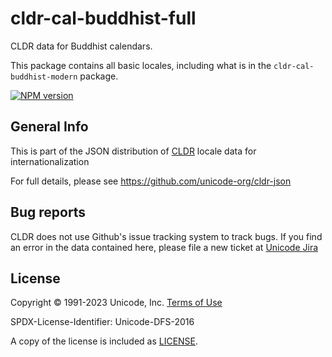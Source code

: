 # cldr-cal-buddhist-full

CLDR data for Buddhist calendars.

This package contains all basic locales, including what is in the `cldr-cal-buddhist-modern` package.


[![NPM version](https://img.shields.io/npm/v/cldr-cal-buddhist-full.svg?style=flat)](https://www.npmjs.org/package/cldr-cal-buddhist-full)

## General Info

This is part of the JSON distribution of [CLDR](https://cldr.unicode.org/)
locale data for internationalization

For full details, please see <https://github.com/unicode-org/cldr-json>

## Bug reports

CLDR does not use Github's issue tracking system to track bugs.  If you find an error in
the data contained here, please file a new ticket at [Unicode Jira](https://unicode-org.atlassian.net/projects/CLDR/issues)

## License

Copyright © 1991-2023 Unicode, Inc.
[Terms of Use](http://www.unicode.org/copyright.html)

SPDX-License-Identifier: Unicode-DFS-2016

A copy of the license is included as [LICENSE](./LICENSE).
